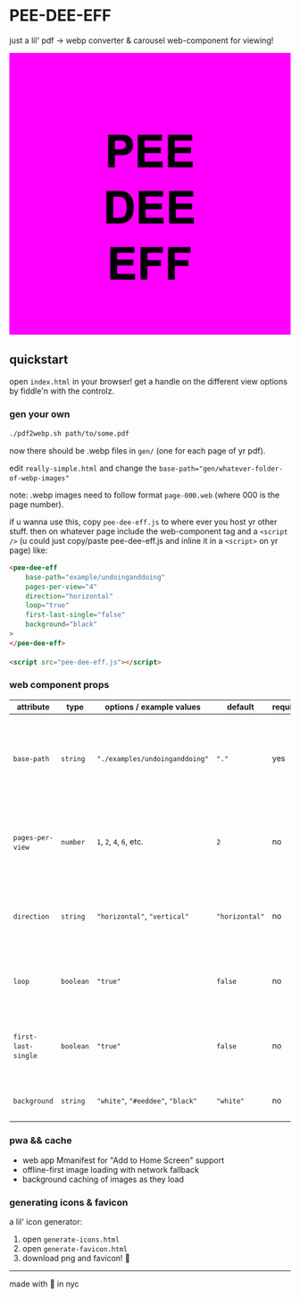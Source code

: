# PEE-DEE-EFF

just a lil' pdf -> webp converter & carousel web-component for viewing!

 ![P E E  D E E  E F F](icon.png)

## quickstart

open `index.html` in your browser! get a handle on the different view options by fiddle'n with the controlz.

### gen your own

```sh
./pdf2webp.sh path/to/some.pdf
```

now there should be .webp files in `gen/` (one for each page of yr pdf).

edit `really-simple.html` and change the `base-path="gen/whatever-folder-of-webp-images"`

note: .webp images need to follow format `page-000.web` (where 000 is the page number).

if u wanna use this, copy `pee-dee-eff.js` to where ever you host yr other stuff. then on whatever page include the web-component tag and a `<script />` (u could just copy/paste pee-dee-eff.js and inline it in a `<script>` on yr page) like:

```html
<pee-dee-eff
    base-path="example/undoinganddoing"
    pages-per-view="4"
    direction="horizontal"
    loop="true"
    first-last-single="false"
    background="black"
>
</pee-dee-eff>

<script src="pee-dee-eff.js"></script>
```

### web component props

| attribute            | type      | options / example values          | default        | required | description                                                                              |
| -------------------- | --------- | --------------------------------- | -------------- | -------- | ---------------------------------------------------------------------------------------- |
| `base-path`          | `string`  | `"./examples/undoinganddoing"`    | `"."`          | yes      | directory where image files like `page-000.webp`, `page-001.webp`, etc. are loaded from. |
| `pages-per-view`     | `number`  | `1`, `2`, `4`, `6`, etc.          | `2`            | no       | number of images shown per slide. determines the grid layout automatically.              |
| `direction`          | `string`  | `"horizontal"`, `"vertical"`      | `"horizontal"` | no       | chooses between swipe-to-slide and scroll-down-to-browse modes.                          |
| `loop`               | `boolean` | `"true"`                          | `false`        | no       | whether to loop back to the first slide after the last one, and vice versa.              |
| `first-last-single` | `boolean` | `"true"`                          | `false`        | no       | not currently used in logic, but may be intended for showing single pages at start/end.  |
| `background`         | `string`  | `"white"`, `"#eeddee"`, `"black"` | `"white"`      | no       | background color of each image cell in the grid.                                         |

### pwa && cache

- web app Mmanifest for "Add to Home Screen" support
- offline-first image loading with network fallback
- background caching of images as they load

### generating icons & favicon

a lil' icon generator:

1. open `generate-icons.html`
2. open `generate-favicon.html`
2. download png and favicon! 🥹

---
made with 💖 in nyc

